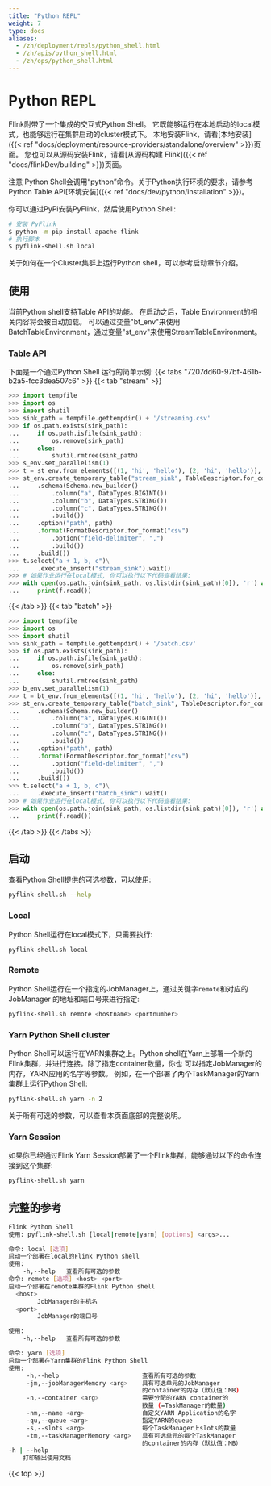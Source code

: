 ```yaml
---
title: "Python REPL"
weight: 7
type: docs
aliases:
  - /zh/deployment/repls/python_shell.html
  - /zh/apis/python_shell.html
  - /zh/ops/python_shell.html
---
```

<!--
Licensed to the Apache Software Foundation (ASF) under one
or more contributor license agreements.  See the NOTICE file
distributed with this work for additional information
regarding copyright ownership.  The ASF licenses this file
to you under the Apache License, Version 2.0 (the
"License"); you may not use this file except in compliance
with the License.  You may obtain a copy of the License at

  http://www.apache.org/licenses/LICENSE-2.0

Unless required by applicable law or agreed to in writing,
software distributed under the License is distributed on an
"AS IS" BASIS, WITHOUT WARRANTIES OR CONDITIONS OF ANY
KIND, either express or implied.  See the License for the
specific language governing permissions and limitations
under the License.
-->

# Python REPL

Flink附带了一个集成的交互式Python Shell。
它既能够运行在本地启动的local模式，也能够运行在集群启动的cluster模式下。
本地安装Flink，请看[本地安装]({{< ref "docs/deployment/resource-providers/standalone/overview" >}})页面。
您也可以从源码安装Flink，请看[从源码构建 Flink]({{< ref "docs/flinkDev/building" >}})页面。

<span class="label label-info">注意</span> Python Shell会调用“python”命令。关于Python执行环境的要求，请参考Python Table API[环境安装]({{< ref "docs/dev/python/installation" >}})。

你可以通过PyPi安装PyFlink，然后使用Python Shell:

```bash
# 安装 PyFlink
$ python -m pip install apache-flink
# 执行脚本
$ pyflink-shell.sh local
```

关于如何在一个Cluster集群上运行Python shell，可以参考启动章节介绍。

## 使用

当前Python shell支持Table API的功能。
在启动之后，Table Environment的相关内容将会被自动加载。
可以通过变量"bt_env"来使用BatchTableEnvironment，通过变量"st_env"来使用StreamTableEnvironment。

### Table API

下面是一个通过Python Shell 运行的简单示例:
{{< tabs "7207dd60-97bf-461b-b2a5-fcc3dea507c6" >}}
{{< tab "stream" >}}
```python
>>> import tempfile
>>> import os
>>> import shutil
>>> sink_path = tempfile.gettempdir() + '/streaming.csv'
>>> if os.path.exists(sink_path):
...     if os.path.isfile(sink_path):
...         os.remove(sink_path)
...     else:
...         shutil.rmtree(sink_path)
>>> s_env.set_parallelism(1)
>>> t = st_env.from_elements([(1, 'hi', 'hello'), (2, 'hi', 'hello')], ['a', 'b', 'c'])
>>> st_env.create_temporary_table("stream_sink", TableDescriptor.for_connector("filesystem")
...     .schema(Schema.new_builder()
...         .column("a", DataTypes.BIGINT())
...         .column("b", DataTypes.STRING())
...         .column("c", DataTypes.STRING())
...         .build())
...     .option("path", path)
...     .format(FormatDescriptor.for_format("csv")
...         .option("field-delimiter", ",")
...         .build())
...     .build())
>>> t.select("a + 1, b, c")\
...     .execute_insert("stream_sink").wait()
>>> # 如果作业运行在local模式, 你可以执行以下代码查看结果:
>>> with open(os.path.join(sink_path, os.listdir(sink_path)[0]), 'r') as f:
...     print(f.read())
```
{{< /tab >}}
{{< tab "batch" >}}
```python
>>> import tempfile
>>> import os
>>> import shutil
>>> sink_path = tempfile.gettempdir() + '/batch.csv'
>>> if os.path.exists(sink_path):
...     if os.path.isfile(sink_path):
...         os.remove(sink_path)
...     else:
...         shutil.rmtree(sink_path)
>>> b_env.set_parallelism(1)
>>> t = bt_env.from_elements([(1, 'hi', 'hello'), (2, 'hi', 'hello')], ['a', 'b', 'c'])
>>> st_env.create_temporary_table("batch_sink", TableDescriptor.for_connector("filesystem")
...     .schema(Schema.new_builder()
...         .column("a", DataTypes.BIGINT())
...         .column("b", DataTypes.STRING())
...         .column("c", DataTypes.STRING())
...         .build())
...     .option("path", path)
...     .format(FormatDescriptor.for_format("csv")
...         .option("field-delimiter", ",")
...         .build())
...     .build())
>>> t.select("a + 1, b, c")\
...     .execute_insert("batch_sink").wait()
>>> # 如果作业运行在local模式, 你可以执行以下代码查看结果:
>>> with open(os.path.join(sink_path, os.listdir(sink_path)[0]), 'r') as f:
...     print(f.read())
```
{{< /tab >}}
{{< /tabs >}}

## 启动

查看Python Shell提供的可选参数，可以使用:

```bash
pyflink-shell.sh --help
```

### Local

Python Shell运行在local模式下，只需要执行:

```bash
pyflink-shell.sh local
```


### Remote

Python Shell运行在一个指定的JobManager上，通过关键字`remote`和对应的JobManager
的地址和端口号来进行指定:

```bash
pyflink-shell.sh remote <hostname> <portnumber>
```

### Yarn Python Shell cluster

Python Shell可以运行在YARN集群之上。Python shell在Yarn上部署一个新的Flink集群，并进行连接。除了指定container数量，你也
可以指定JobManager的内存，YARN应用的名字等参数。
例如，在一个部署了两个TaskManager的Yarn集群上运行Python Shell:

```bash
pyflink-shell.sh yarn -n 2
```

关于所有可选的参数，可以查看本页面底部的完整说明。


### Yarn Session

如果你已经通过Flink Yarn Session部署了一个Flink集群，能够通过以下的命令连接到这个集群:

```bash
pyflink-shell.sh yarn
```


## 完整的参考

```bash
Flink Python Shell
使用: pyflink-shell.sh [local|remote|yarn] [options] <args>...

命令: local [选项]
启动一个部署在local的Flink Python shell
使用:
    -h,--help   查看所有可选的参数
命令: remote [选项] <host> <port>
启动一个部署在remote集群的Flink Python shell
  <host>
        JobManager的主机名
  <port>
        JobManager的端口号

使用:
    -h,--help   查看所有可选的参数

命令: yarn [选项]
启动一个部署在Yarn集群的Flink Python Shell
使用:
     -h,--help                       查看所有可选的参数
     -jm,--jobManagerMemory <arg>    具有可选单元的JobManager
                                     的container的内存（默认值：MB)
     -n,--container <arg>            需要分配的YARN container的
                                     数量 (=TaskManager的数量)            
     -nm,--name <arg>                自定义YARN Application的名字
     -qu,--queue <arg>               指定YARN的queue     
     -s,--slots <arg>                每个TaskManager上slots的数量     
     -tm,--taskManagerMemory <arg>   具有可选单元的每个TaskManager
                                     的container的内存（默认值：MB）
-h | --help
    打印输出使用文档
```

{{< top >}}

